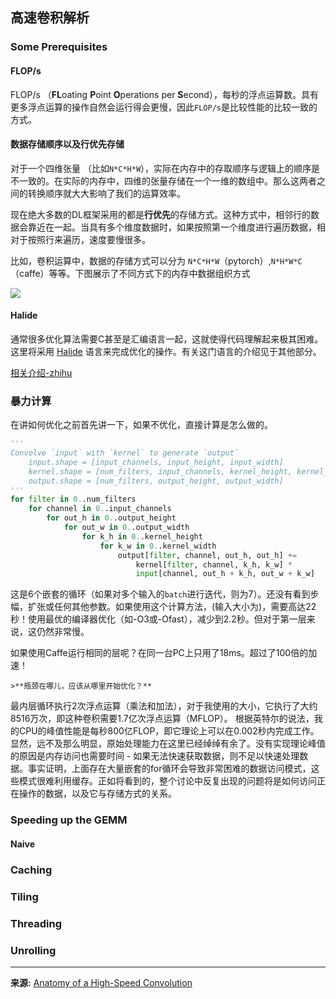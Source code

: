 ## 高速卷积解析

### Some Prerequisites

#### FLOP/s

FLOP/s （**FL**oating **P**oint **O**perations per **S**econd），每秒的浮点运算数。具有更多浮点运算的操作自然会运行得会更慢，因此`FLOP/s`是比较性能的比较一致的方式。

#### 数据存储顺序以及行优先存储
对于一个四维张量 （比如`N*C*H*W`），实际在内存中的存取顺序与逻辑上的顺序是不一致的。在实际的内存中，四维的张量存储在一个一维的数组中。那么这两者之间的转换顺序就大大影响了我们的运算效率。

现在绝大多数的DL框架采用的都是**行优先**的存储方式。这种方式中，相邻行的数据会靠近在一起。当具有多个维度数据时，如果按照第一个维度进行遍历数据，相对于按照行来遍历，速度要慢很多。

比如，卷积运算中，数据的存储方式可以分为 `N*C*H*W`（pytorch）,`N*H*W*C`（caffe）等等。下图展示了不同方式下的内存中数据组织方式

![](https://tuchuang-1259359185.cos.ap-chengdu.myqcloud.com/bolgs/storage-order.png)



#### Halide
通常很多优化算法需要C甚至是汇编语言一起，这就使得代码理解起来极其困难。这里将采用 [Halide](https://halide-lang.org/) 语言来完成优化的操作。有关这门语言的介绍见于其他部分。

[相关介绍-zhihu](https://www.zhihu.com/question/294625837)

### 暴力计算

在讲如何优化之前首先讲一下，如果不优化，直接计算是怎么做的。

```python
'''
Convolve `input` with `kernel` to generate `output`
    input.shape = [input_channels, input_height, input_width]
    kernel.shape = [num_filters, input_channels, kernel_height, kernel_width]
    output.shape = [num_filters, output_height, output_width]
'''
for filter in 0..num_filters
    for channel in 0..input_channels
        for out_h in 0..output_height
            for out_w in 0..output_width
                for k_h in 0..kernel_height
                    for k_w in 0..kernel_width
                        output[filter, channel, out_h, out_h] +=
                            kernel[filter, channel, k_h, k_w] *
                            input[channel, out_h + k_h, out_w + k_w]
```


这是6个嵌套的循环（如果对多个输入的`batch`进行迭代，则为7）。还没有看到步幅，扩张或任何其他参数。如果使用这个计算方法，(输入大小为)，需要高达22秒！使用最优的编译器优化（如-O3或-Ofast），减少到2.2秒。但对于第一层来说，这仍然非常慢。

如果使用Caffe运行相同的层呢？在同一台PC上只用了18ms。超过了100倍的加速！

	>**瓶颈在哪儿，应该从哪里开始优化？**

最内层循环执行2次浮点运算（乘法和加法），对于我使用的大小，它执行了大约8516万次，即这种卷积需要1.7亿次浮点运算（MFLOP）。
根据英特尔的说法，我的CPU的峰值性能是每秒800亿FLOP，即它理论上可以在0.002秒内完成工作。显然，远不及那么明显，原始处理能力在这里已经绰绰有余了。没有实现理论峰值的原因是内存访问也需要时间 - 如果无法快速获取数据，则不足以快速处理数据。事实证明，上面存在大量嵌套的for循环会导致非常困难的数据访问模式，这些模式很难利用缓存。正如将看到的，整个讨论中反复出现的问题将是如何访问正在操作的数据，以及它与存储方式的关系。

### Speeding up the GEMM

#### Naive

### Caching

### Tiling

### Threading

### Unrolling

---

**来源:** [Anatomy of a High-Speed Convolution](https://sahnimanas.github.io/post/anatomy-of-a-high-performance-convolution/)
